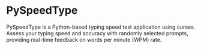 # PySpeedType
PySpeedType is a Python-based typing speed test application using curses. Assess your typing speed and accuracy with randomly selected prompts, providing real-time feedback on words per minute (WPM) rate.
